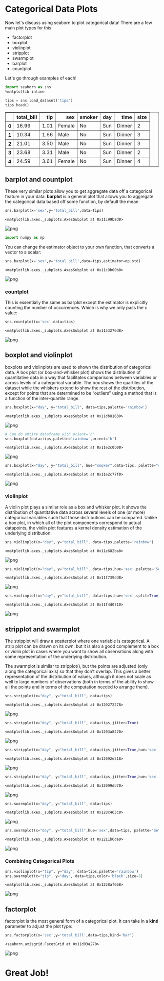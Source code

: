 
# Categorical Data Plots

Now let's discuss using seaborn to plot categorical data! There are a few main plot types for this:

* factorplot
* boxplot
* violinplot
* stripplot
* swarmplot
* barplot
* countplot

Let's go through examples of each!


```python
import seaborn as sns
%matplotlib inline
```


```python
tips = sns.load_dataset('tips')
tips.head()
```




<div>
<table border="1" class="dataframe">
  <thead>
    <tr style="text-align: right;">
      <th></th>
      <th>total_bill</th>
      <th>tip</th>
      <th>sex</th>
      <th>smoker</th>
      <th>day</th>
      <th>time</th>
      <th>size</th>
    </tr>
  </thead>
  <tbody>
    <tr>
      <th>0</th>
      <td>16.99</td>
      <td>1.01</td>
      <td>Female</td>
      <td>No</td>
      <td>Sun</td>
      <td>Dinner</td>
      <td>2</td>
    </tr>
    <tr>
      <th>1</th>
      <td>10.34</td>
      <td>1.66</td>
      <td>Male</td>
      <td>No</td>
      <td>Sun</td>
      <td>Dinner</td>
      <td>3</td>
    </tr>
    <tr>
      <th>2</th>
      <td>21.01</td>
      <td>3.50</td>
      <td>Male</td>
      <td>No</td>
      <td>Sun</td>
      <td>Dinner</td>
      <td>3</td>
    </tr>
    <tr>
      <th>3</th>
      <td>23.68</td>
      <td>3.31</td>
      <td>Male</td>
      <td>No</td>
      <td>Sun</td>
      <td>Dinner</td>
      <td>2</td>
    </tr>
    <tr>
      <th>4</th>
      <td>24.59</td>
      <td>3.61</td>
      <td>Female</td>
      <td>No</td>
      <td>Sun</td>
      <td>Dinner</td>
      <td>4</td>
    </tr>
  </tbody>
</table>
</div>



## barplot and countplot

These very similar plots allow you to get aggregate data off a categorical feature in your data. **barplot** is a general plot that allows you to aggregate the categorical data based off some function, by default the mean:


```python
sns.barplot(x='sex',y='total_bill',data=tips)
```




    <matplotlib.axes._subplots.AxesSubplot at 0x11c99b8d0>




![png](output_4_1.png)



```python
import numpy as np
```

You can change the estimator object to your own function, that converts a vector to a scalar:


```python
sns.barplot(x='sex',y='total_bill',data=tips,estimator=np.std)
```




    <matplotlib.axes._subplots.AxesSubplot at 0x11c9b00b8>




![png](output_7_1.png)


### countplot

This is essentially the same as barplot except the estimator is explicitly counting the number of occurrences. Which is why we only pass the x value:


```python
sns.countplot(x='sex',data=tips)
```




    <matplotlib.axes._subplots.AxesSubplot at 0x1153276d8>




![png](output_9_1.png)


## boxplot and violinplot

boxplots and violinplots are used to shown the distribution of categorical data. A box plot (or box-and-whisker plot) shows the distribution of quantitative data in a way that facilitates comparisons between variables or across levels of a categorical variable. The box shows the quartiles of the dataset while the whiskers extend to show the rest of the distribution, except for points that are determined to be “outliers” using a method that is a function of the inter-quartile range.


```python
sns.boxplot(x="day", y="total_bill", data=tips,palette='rainbow')
```




    <matplotlib.axes._subplots.AxesSubplot at 0x11db81630>




![png](output_11_1.png)



```python
# Can do entire dataframe with orient='h'
sns.boxplot(data=tips,palette='rainbow',orient='h')
```




    <matplotlib.axes._subplots.AxesSubplot at 0x11e2c0b00>




![png](output_12_1.png)



```python
sns.boxplot(x="day", y="total_bill", hue="smoker",data=tips, palette="coolwarm")
```




    <matplotlib.axes._subplots.AxesSubplot at 0x11e2c77f0>




![png](output_13_1.png)


### violinplot
A violin plot plays a similar role as a box and whisker plot. It shows the distribution of quantitative data across several levels of one (or more) categorical variables such that those distributions can be compared. Unlike a box plot, in which all of the plot components correspond to actual datapoints, the violin plot features a kernel density estimation of the underlying distribution.


```python
sns.violinplot(x="day", y="total_bill", data=tips,palette='rainbow')
```




    <matplotlib.axes._subplots.AxesSubplot at 0x11e682ba8>




![png](output_15_1.png)



```python
sns.violinplot(x="day", y="total_bill", data=tips,hue='sex',palette='Set1')
```




    <matplotlib.axes._subplots.AxesSubplot at 0x11f739dd8>




![png](output_16_1.png)



```python
sns.violinplot(x="day", y="total_bill", data=tips,hue='sex',split=True,palette='Set1')
```




    <matplotlib.axes._subplots.AxesSubplot at 0x11f4d0710>




![png](output_17_1.png)


## stripplot and swarmplot
The stripplot will draw a scatterplot where one variable is categorical. A strip plot can be drawn on its own, but it is also a good complement to a box or violin plot in cases where you want to show all observations along with some representation of the underlying distribution.

The swarmplot is similar to stripplot(), but the points are adjusted (only along the categorical axis) so that they don’t overlap. This gives a better representation of the distribution of values, although it does not scale as well to large numbers of observations (both in terms of the ability to show all the points and in terms of the computation needed to arrange them).


```python
sns.stripplot(x="day", y="total_bill", data=tips)
```




    <matplotlib.axes._subplots.AxesSubplot at 0x120272278>




![png](output_19_1.png)



```python
sns.stripplot(x="day", y="total_bill", data=tips,jitter=True)
```




    <matplotlib.axes._subplots.AxesSubplot at 0x1203a8470>




![png](output_20_1.png)



```python
sns.stripplot(x="day", y="total_bill", data=tips,jitter=True,hue='sex',palette='Set1')
```




    <matplotlib.axes._subplots.AxesSubplot at 0x12092e518>




![png](output_21_1.png)



```python
sns.stripplot(x="day", y="total_bill", data=tips,jitter=True,hue='sex',palette='Set1',split=True)
```




    <matplotlib.axes._subplots.AxesSubplot at 0x12099db70>




![png](output_22_1.png)



```python
sns.swarmplot(x="day", y="total_bill", data=tips)
```




    <matplotlib.axes._subplots.AxesSubplot at 0x120c463c8>




![png](output_23_1.png)



```python
sns.swarmplot(x="day", y="total_bill",hue='sex',data=tips, palette="Set1", split=True)
```




    <matplotlib.axes._subplots.AxesSubplot at 0x1211b6da0>




![png](output_24_1.png)


### Combining Categorical Plots


```python
sns.violinplot(x="tip", y="day", data=tips,palette='rainbow')
sns.swarmplot(x="tip", y="day", data=tips,color='black',size=3)
```




    <matplotlib.axes._subplots.AxesSubplot at 0x1228af668>




![png](output_26_1.png)


## factorplot

factorplot is the most general form of a categorical plot. It can take in a **kind** parameter to adjust the plot type:


```python
sns.factorplot(x='sex',y='total_bill',data=tips,kind='bar')
```




    <seaborn.axisgrid.FacetGrid at 0x11d03a278>




![png](output_28_1.png)


# Great Job!
